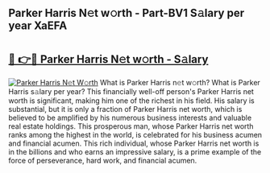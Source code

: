 ## Parker Harris N𝚎t w𝚘rth - Part-BV1 S𝚊lary per year XaEFA

# <h2><a href="http://gc04ycb.nevu.top/?p=Parker+Harris">🔗 👉🔴 Parker Harris N𝚎t w𝚘rth - S𝚊lary</a></h2>

[![Parker Harris N𝚎t W𝚘rth](https://i.imgur.com/Oavwk0R.jpeg)](http://gc04ycb.nevu.top/?p=Parker+Harris)
What is Parker Harris n𝚎t w𝚘rth? What is Parker Harris s𝚊lary per year?
This financially well-off person's Parker Harris net worth is significant, making him one of the richest in his field. His salary is substantial, but it is only a fraction of Parker Harris net worth, which is believed to be amplified by his numerous business interests and valuable real estate holdings. This prosperous man, whose Parker Harris net worth ranks among the highest in the world, is celebrated for his business acumen and financial acumen. This rich individual, whose Parker Harris net worth is in the billions and who earns an impressive salary, is a prime example of the force of perseverance, hard work, and financial acumen.
